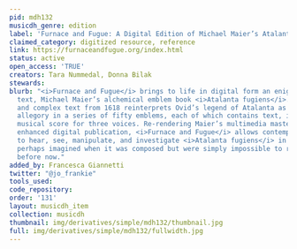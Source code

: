 ```yaml
---
pid: mdh132
musicdh_genre: edition
label: 'Furnace and Fugue: A Digital Edition of Michael Maier’s Atalanta fugiens (1618)'
claimed_category: digitized resource, reference
link: https://furnaceandfugue.org/index.html
status: active
open_access: 'TRUE'
creators: Tara Nummedal, Donna Bilak
stewards: 
blurb: "<i>Furnace and Fugue</i> brings to life in digital form an enigmatic seventeenth-century
  text, Michael Maier’s alchemical emblem book <i>Atalanta fugiens</i>. This intriguing
  and complex text from 1618 reinterprets Ovid’s legend of Atalanta as an alchemical
  allegory in a series of fifty emblems, each of which contains text, image, and a
  musical score for three voices. Re-rendering Maier’s multimedia masterpiece as an
  enhanced digital publication, <i>Furnace and Fugue</i> allows contemporary readers
  to hear, see, manipulate, and investigate <i>Atalanta fugiens</i> in ways that were
  perhaps imagined when it was composed but were simply impossible to realize in full
  before now."
added_by: Francesca Giannetti
twitter: "@jo_frankie"
tools_used: 
code_repository: 
order: '131'
layout: musicdh_item
collection: musicdh
thumbnail: img/derivatives/simple/mdh132/thumbnail.jpg
full: img/derivatives/simple/mdh132/fullwidth.jpg
---
```

